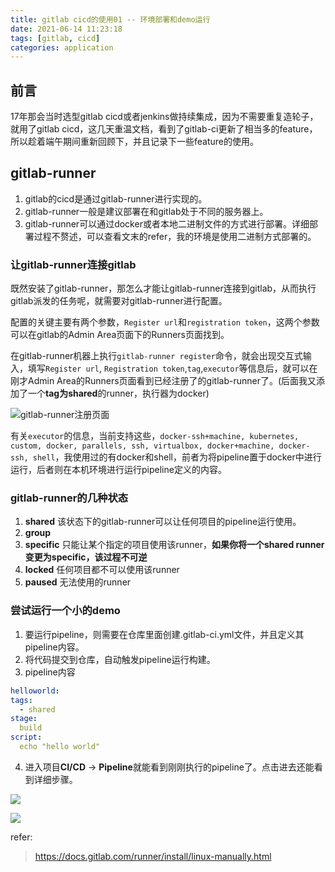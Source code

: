 ```yaml
---
title: gitlab cicd的使用01 -- 环境部署和demo运行
date: 2021-06-14 11:23:18
tags: [gitlab, cicd]
categories: application
---
```



## 前言

17年那会当时选型gitlab cicd或者jenkins做持续集成，因为不需要重复造轮子，就用了gitlab cicd，这几天重温文档，看到了gitlab-ci更新了相当多的feature，所以趁着端午期间重新回顾下，并且记录下一些feature的使用。

<!-- more -->

## gitlab-runner

1. gitlab的cicd是通过gitlab-runner进行实现的。
2. gitlab-runner一般是建议部署在和gitlab处于不同的服务器上。
3. gitlab-runner可以通过docker或者本地二进制文件的方式进行部署。详细部署过程不赘述，可以查看文末的refer，我的环境是使用二进制方式部署的。

### 让gitlab-runner连接gitlab

既然安装了gitlab-runner，那怎么才能让gitlab-runner连接到gitlab，从而执行gitlab派发的任务呢，就需要对gitlab-runner进行配置。

配置的关键主要有两个参数，`Register url`和`registration token`，这两个参数可以在gitlab的Admin Area页面下的Runners页面找到。

在gitlab-runner机器上执行`gitlab-runner register`命令，就会出现交互式输入，填写`Register url`, `Registration token`,`tag`,`executor`等信息后，就可以在刚才Admin Area的Runners页面看到已经注册了的gitlab-runner了。(后面我又添加了一个**tag为shared**的runner，执行器为docker)

![gitlab-runner注册页面](https://assets.iostat.io/image/gitlab-runner-register.jpg)

有关`executor`的信息，当前支持这些，`docker-ssh+machine, kubernetes, custom, docker, parallels, ssh, virtualbox, docker+machine, docker-ssh, shell`，我使用过的有docker和shell，前者为将pipeline置于docker中进行运行，后者则在本机环境进行运行pipeline定义的内容。

### gitlab-runner的几种状态
1. **shared** 该状态下的gitlab-runner可以让任何项目的pipeline运行使用。
2. **group** 
3. **specific** 只能让某个指定的项目使用该runner，**如果你将一个shared runner变更为specific，该过程不可逆**
4. **locked** 任何项目都不可以使用该runner
5. **paused** 无法使用的runner

### 尝试运行一个小的demo
1. 要运行pipeline，则需要在仓库里面创建.gitlab-ci.yml文件，并且定义其pipeline内容。
2. 将代码提交到仓库，自动触发pipeline运行构建。
3. pipeline内容
  ```yaml
  helloworld:
  tags:
    - shared
  stage:
    build
  script:
    echo "hello world"

  ```
4. 进入项目**CI/CD** -> **Pipeline**就能看到刚刚执行的pipeline了。点击进去还能看到详细步骤。

![](https://assets.iostat.io/image/pipeline-excute-01.png)



![](https://assets.iostat.io/image/pipeline-excute-02.png)




refer:
> https://docs.gitlab.com/runner/install/linux-manually.html
> 
